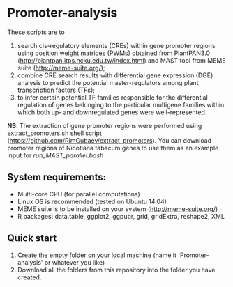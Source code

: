 # Promoter-analysis
These scripts are to 
  1. search cis-regulatory elements (CREs) within gene promoter regions using position weight matrices (PWMs) obtained from PlantPAN3.0 (http://plantpan.itps.ncku.edu.tw/index.html) and MAST tool from MEME suite (http://meme-suite.org/); 
  2. combine CRE search results with differential gene expression (DGE) analysis to predict the potential master-regulators among plant transcription factors (TFs);
  3. to infer certain potential TF families responsible for the differential regulation of genes belonging to the particular multigene families within which both up- and downregulated genes were well-represented.
  
**NB**: The extraction of gene promoter regions were performed using extract_promoters.sh shell script (https://github.com/RimGubaev/extract_promoters). You can download promoter regions of Nicotiana tabacum genes to use them as an example input for *run_MAST_parallel.bash*

## System requirements:
* Multi-core CPU (for parallel computations)
* Linux OS is recommended (tested on Ubuntu 14.04)
* MEME suite is to be installed on your system (http://meme-suite.org/)
* R packages: data.table, ggplot2, ggpubr, grid, gridExtra, reshape2, XML

## Quick start
1. Create the empty folder on your local machine (name it 'Promoter-analysis' or whatever you like)
2. Download all the folders from this repository into the folder you have created.
